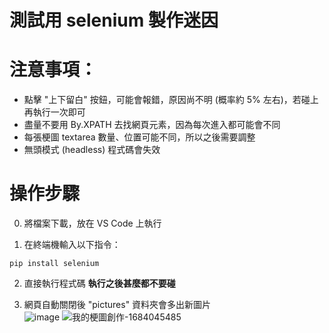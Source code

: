 # 測試用 selenium 製作迷因

# 注意事項：
- 點擊 "上下留白" 按鈕，可能會報錯，原因尚不明 (概率約 5% 左右)，若碰上再執行一次即可
- 盡量不要用 By.XPATH 去找網頁元素，因為每次進入都可能會不同
- 每張梗圖 textarea 數量、位置可能不同，所以之後需要調整
- 無頭模式 (headless) 程式碼會失效

# 操作步驟
0. 將檔案下載，放在 VS Code 上執行

1. 在終端機輸入以下指令：

```
pip install selenium
```

2. 直接執行程式碼 **執行之後甚麼都不要碰**  

3. 網頁自動關閉後 "pictures" 資料夾會多出新圖片   
![image](https://github.com/raamiiChu/selenium_gen_meme_test/assets/87169493/68f8b7da-a07f-4a09-935c-c1c0b6ded13e)
![我的梗圖創作-1684045485](https://github.com/raamiiChu/selenium_gen_meme_test/assets/87169493/22b6917c-ab45-4c24-a002-8ceb10a56804)
